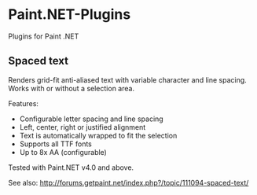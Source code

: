# Paint.NET-Plugins
Plugins for Paint .NET

## Spaced text
Renders grid-fit anti-aliased text with variable character and line spacing. Works with or without a selection area.

Features:
- Configurable letter spacing and line spacing
- Left, center, right or justified alignment
- Text is automatically wrapped to fit the selection
- Supports all TTF fonts
- Up to 8x AA (configurable)

Tested with Paint.NET v4.0 and above.

See also: http://forums.getpaint.net/index.php?/topic/111094-spaced-text/
